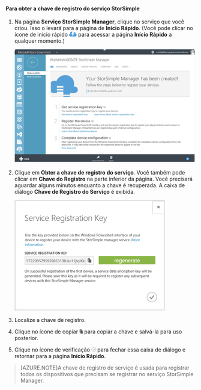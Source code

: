 
#### Para obter a chave de registro do serviço StorSimple

1. Na página **Serviço StorSimple Manager**, clique no serviço que você criou. Isso o levará para a página de **Início Rápido**. (Você pode clicar no ícone de início rápido ![Ícone de Início Rápido do StorSimple](./media/storsimple-get-service-registration-key-gov/HCS_QuickStartIcon-include.png) para acessar a página **Início Rápido** a qualquer momento.)

     ![Página de Início Rápido do StorSimple](./media/storsimple-get-service-registration-key-gov/HCS_ServiceQuickStart-gov-include.png)

2. Clique em **Obter a chave de registro do serviço**. Você também pode clicar em **Chave do Registro** na parte inferior da página. Você precisará aguardar alguns minutos enquanto a chave é recuperada. A caixa de diálogo **Chave de Registro do Serviço** é exibida.

     ![Caixa de diálogo da Chave de Registro do serviço](./media/storsimple-get-service-registration-key-gov/HCS_ServiceRegistrationKey-gov-include.png)

3. Localize a chave de registro.

4. Clique no ícone de copiar ![Ícone de Copiar do StorSimple](./media/storsimple-get-service-registration-key-gov/HCS_CopyIcon-include.png) para copiar a chave e salvá-la para uso posterior.

5. Clique no ícone de verificação ![Ícone de Verificação do StorSimple](./media/storsimple-get-service-registration-key-gov/HCS_CheckIcon-include.png) para fechar essa caixa de diálogo e retornar para a página **Início Rápido**.

> [AZURE.NOTE]A chave de registro de serviço é usada para registrar todos os dispositivos que precisam se registrar no serviço StorSimple Manager.

 

<!---HONumber=August15_HO8-->